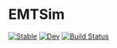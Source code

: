 # EMTSim

[![Stable](https://img.shields.io/badge/docs-stable-blue.svg)](https://hexaeder.github.io/EMTSim.jl/stable)
[![Dev](https://img.shields.io/badge/docs-dev-blue.svg)](https://hexaeder.github.io/EMTSim.jl/dev)
[![Build Status](https://github.com/hexaeder/EMTSim.jl/actions/workflows/CI.yml/badge.svg?branch=main)](https://github.com/hexaeder/EMTSim.jl/actions/workflows/CI.yml?query=branch%3Amain)
